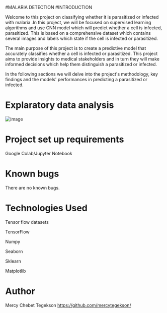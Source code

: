 
#MALARIA DETECTION
#INTRODUCTION

Welcome to this project on classifying whether it is parasitized or infected with malaria .In this project, we will be focused on supervised learning algorithms and use CNN model which will predict whether a cell is infected, parasitized. This is based on a comprehensive dataset which contains several images and labels which state if the cell is infected or parasitized.

The main purpose of this project is to create a predictive model that accurately classifies whether a cell is infected or parasitized. This project aims to provide insights to medical stakeholders and in turn they will make informed decisions which help them distinguish a parasitized or infected.

In the following sections we will delve into the project's methodology, key findings and the models' performances in predicting a parasitized or infected.
# Explaratory data analysis
![image](https://github.com/mercytegekson/Malaria-detection/assets/91189286/ecdcaaa9-4e68-485f-b82a-30b9dba8aca9)

# Project set up requirements
Google Colab/Jupyter Notebook
# Known bugs
There are no known bugs.
# Technologies Used
Tensor flow datasets

TensorFlow

Numpy

Seaborn

Sklearn

Matplotlib
# Author
Mercy Chebet Tegekson https://github.com/mercytegekson/





